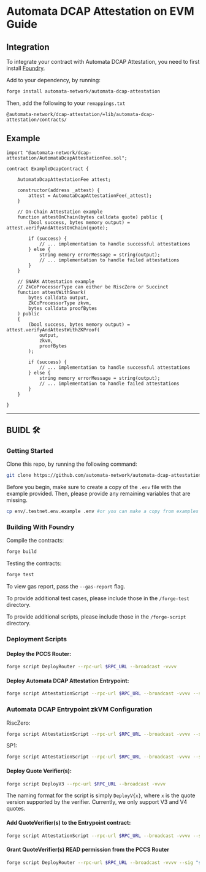 # Automata DCAP Attestation on EVM Guide

## Integration

To integrate your contract with Automata DCAP Attestation, you need to first install [Foundry](https://book.getfoundry.sh/getting-started/installation).

Add to your dependency, by running:

```bash
forge install automata-network/automata-dcap-attestation
```

Then, add the following to your `remappings.txt`

```
@automata-network/dcap-attestation/=lib/automata-dcap-attestation/contracts/
```

## Example

```solidity
import "@automata-network/dcap-attestation/AutomataDcapAttestationFee.sol";

contract ExampleDcapContract {

    AutomataDcapAttestationFee attest;

    constructor(address _attest) {
        attest = AutomataDcapAttestationFee(_attest);
    }

    // On-Chain Attestation example
    function attestOnChain(bytes calldata quote) public {
        (bool success, bytes memory output) = attest.verifyAndAttestOnChain(quote);

        if (success) {
            // ... implementation to handle successful attestations
        } else {
            string memory errorMessage = string(output);
            // ... implementation to handle failed attestations
        }
    }

    // SNARK Attestation example
    // ZkCoProcessorType can either be RiscZero or Succinct
    function attestWithSnark(
        bytes calldata output,
        ZkCoProcessorType zkvm,
        bytes calldata proofBytes
    ) public 
    {
        (bool success, bytes memory output) = attest.verifyAndAttestWithZKProof(
            output,
            zkvm,
            proofBytes
        );

        if (success) {
            // ... implementation to handle successful attestations
        } else {
            string memory errorMessage = string(output);
            // ... implementation to handle failed attestations
        }
    }

}
```

---

## BUIDL 🛠️

### Getting Started

Clone this repo, by running the following command:

```bash
git clone https://github.com/automata-network/automata-dcap-attestation.git --recurse-submodules
```

Before you begin, make sure to create a copy of the `.env` file with the example provided. Then, please provide any remaining variables that are missing.

```bash
cp env/.testnet.env.example .env #or you can make a copy from examples for any network
```

### Building With Foundry

Compile the contracts:

```bash
forge build
```

Testing the contracts:

```bash
forge test
```

To view gas report, pass the `--gas-report` flag.

To provide additional test cases, please include those in the `/forge-test` directory.

To provide additional scripts, please include those in the `/forge-script` directory.

### Deployment Scripts

#### Deploy the PCCS Router:

```bash
forge script DeployRouter --rpc-url $RPC_URL --broadcast -vvvv
```

#### Deploy Automata DCAP Attestation Entrypoint:

```bash
forge script AttestationScript --rpc-url $RPC_URL --broadcast -vvvv --sig "deployEntrypoint()"
```

### Automata DCAP Entrypoint zkVM Configuration

RiscZero:
```bash
forge script AttestationScript --rpc-url $RPC_URL --broadcast -vvvv --sig "configureZk(uint8,address,bytes32)" 1 $RISC0_VERIFIER $DCAP_RISCZERO_IMAGE_ID
```

SP1:
```bash
forge script AttestationScript --rpc-url $RPC_URL --broadcast -vvvv --sig "configureZk(uint8,address,bytes32)" 2 $SP1_VERIFIER_GATEWAY $DCAP_SUCCINCT_VKEY
```

#### Deploy Quote Verifier(s):

```bash
forge script DeployV3 --rpc-url $RPC_URL --broadcast -vvvv
```

The naming format for the script is simply `DeployV{x}`, where `x` is the quote version supported by the verifier. Currently, we only support V3 and V4 quotes.

#### Add QuoteVerifier(s) to the Entrypoint contract:

```bash
forge script AttestationScript --rpc-url $RPC_URL --broadcast -vvvv --sig "configVerifier(address)" <verifier-address>
```

#### Grant QuoteVerifier(s) READ permission from the PCCS Router

```bash
forge script DeployRouter --rpc-url $RPC_URL --broadcast -vvvv --sig "setAuthorizedCaller(address,bool)" <verifier-address> true
```
